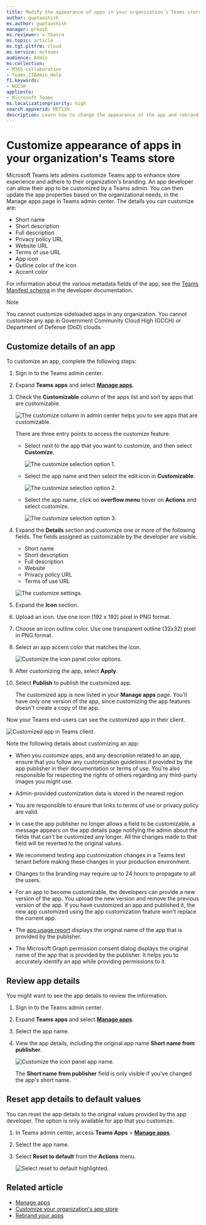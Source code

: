 ```yaml
---
title: Modify the appearance of apps in your organization's Teams store
author: guptaashish
ms.author: guptaashish
manager: prkosh
ms.reviewer: v-tbasra
ms.topic: article
ms.tgt.pltfrm: cloud
ms.service: msteams
audience: Admin
ms.collection: 
- M365-collaboration
- Teams_ITAdmin_Help
f1.keywords:
- NOCSH
appliesto: 
- Microsoft Teams
ms.localizationpriority: high
search.appverid: MET150
description: Learn how to change the appearance of the app and rebrand an app by editing app details and metadata. 
---
```


# Customize appearance of apps in your organization's Teams store

Microsoft Teams lets admins customize Teams app to enhance store experience and adhere to their organization's branding. An app developer can allow their app to be customized by a Teams admin. You can then update the app properties based on the organizational needs, in the Manage apps page in Teams admin center. The details you can customize are:

* Short name
* Short description
* Full description
* Privacy policy URL
* Website URL
* Terms of use URL
* App icon
* Outline color of the icon
* Accent color

For information about the various metadata fields of the app, see the [Teams Manifest schema](/microsoftteams/platform/resources/schema/manifest-schema) in the developer documentation.

> [!NOTE]
> You cannot customize sideloaded apps in any organization. You cannot customize any app in Government Community Cloud High (GCCH) or Department of Defense (DoD) clouds.

## Customize details of an app

To customize an app, complete the following steps:

1. Sign in to the Teams admin center.

1. Expand **Teams apps** and select **[Manage apps](https://admin.teams.microsoft.com/policies/manage-apps)**.

1. Check the **Customizable** column of the apps list and sort by apps that are customizable.

   ![The customize column in admin center helps you to see apps that are customizable.](media/customizable-apps-in-tac.png)

   There are three entry points to access the customize feature:

   * Select next to the app that you want to customize, and then select **Customize**.

     ![The customize selection option 1.](media/select-app-to-customize1.png)

   * Select the app name and then select the edit icon in **Customizable**.

     ![The customize selection option 2.](media/communities-microsoft.png)

   * Select the app name, click on **overflow menu** hover on **Actions** and select customize.

     ![The customize selection option 3.](media/customize-action-menu.png)

1. Expand the **Details** section and customize one or more of the following fields. The fields assigned as customizable by the developer are visible.

    * Short name
    * Short description
    * Full description
    * Website
    * Privacy policy URL
    * Terms of use URL

   ![The customize settings.](media/customize-settings.png)

1. Expand the **Icon** section.

1. Upload an icon. Use one icon (192 x 192) pixel in PNG format.

1. Choose an icon outline color. Use one transparent outline (32x32) pixel in PNG format.

1. Select an app accent color that matches the icon.

   ![Customize the icon panel color options.](media/customize-app-colors.png)

1. After customizing the app, select **Apply**.

1. Select **Publish** to publish the customized app.

   The customized app is now listed in your **Manage apps** page. You'll have only one version of the app, since customizing the app features doesn't create a copy of the app.

Now your Teams end-users can see the customized app in their client.

   ![Customized app in Teams client.](media/contoso-app.png)

Note the following details about customizing an app:

* When you customize apps, and any description related to an app, ensure that you follow any customization guidelines if provided by the app publisher in their documentation or terms of use. You're also responsible for respecting the rights of others regarding any third-party images you might use.

* Admin-provided customization data is stored in the nearest region.

* You are responsible to ensure that links to terms of use or privacy policy are valid.

* In case the app publisher no longer allows a field to be customizable, a message appears on the app details page notifying the admin about the fields that can't be customized any longer. All the changes made to that field will be reverted to the original values.

* We recommend testing app customization changes in a Teams test tenant before making these changes in your production environment.

* Changes to the branding may require up to 24 hours to propagate to all the users.

* For an app to become customizable, the developers can provide a new version of the app. You upload the new version and remove the previous version of the app. If you have customized an app and published it, the new app customized using the app customization feature won't replace the current app.

* The [app usage report](teams-analytics-and-reports/app-usage-report.md) displays the original name of the app that is provided by the publisher.

* The Microsoft Graph permission consent dialog displays the original name of the app that is provided by the publisher. It helps you to accurately identify an app while providing permissions to it.

## Review app details

You might want to see the app details to review the information.

1. Sign in to the Teams admin center.

1. Expand **Teams apps** and select **[Manage apps](https://admin.teams.microsoft.com/policies/manage-apps)**.

1. Select the app name.

1. View the app details, including the original app name **Short name from publisher**.

   ![Customize the icon panel app name.](media/original-app-version.png)

   The **Short name from publisher** field is only visible if you've changed the app's short name.

## Reset app details to default values

You can reset the app details to the original values provided by the app developer. The option is only available for app that you customize.

1. In Teams admin center, access **Teams Apps** > **[Manage apps](https://admin.teams.microsoft.com/policies/manage-apps)**.

1. Select the app name.

1. Select **Reset to default** from the **Actions** menu.

   ![Select reset to default highlighted.](media/select-reset.png)

## Related article

* [Manage apps](manage-apps.md)
* [Customize your organization's app store](customize-your-app-store.md)
* [Rebrand your apps](https://techcommunity.microsoft.com/t5/microsoft-teams-blog/rebrand-apps-to-your-own-organization-s-branding-with-app/ba-p/2376296)

